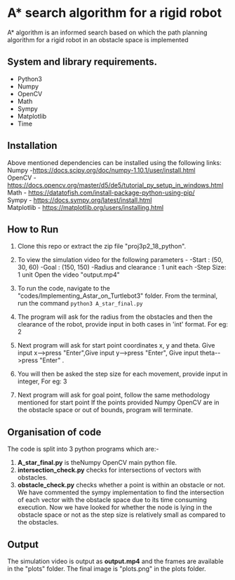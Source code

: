 # A* search algorithm for a rigid robot
A* algorithm is an informed search based on which the path planning algorithm for a rigid robot in an obstacle space is implemented

## System and library requirements.
 - Python3
 - Numpy
 - OpenCV
 - Math
 - Sympy
 - Matplotlib
 - Time
 
 
 ## Installation 
 Above mentioned dependencies can be installed using the following links:   
 Numpy -https://docs.scipy.org/doc/numpy-1.10.1/user/install.html   
 OpenCV -https://docs.opencv.org/master/d5/de5/tutorial_py_setup_in_windows.html   
 Math - https://datatofish.com/install-package-python-using-pip/   
 Sympy - https://docs.sympy.org/latest/install.html   
 Matplotlib - https://matplotlib.org/users/installing.html   
 
## How to Run
1. Clone this repo or extract the zip file "proj3p2_18_python". <br>
2. To view the simulation video for the following parameters - 
-Start : (50, 30, 60)
-Goal : (150, 150)
-Radius and clearance : 1 unit each
-Step Size: 1 unit
Open the video "output.mp4"<br>
3. To run the code, navigate to the "codes/Implementing_Astar_on_Turtlebot3" folder. From the terminal, run the command `python3 A_star_final.py` <br>
4. The program will ask for the radius from the obstacles and then the clearance of the robot, provide input in both cases in 'int' format. For eg: 2<br>
5. Next program will ask for start point coordinates x, y and theta. Give input x-->press "Enter",Give input y-->press "Enter", Give input theta-->press "Enter" . <br>
6. You will then be asked the step size for each movement, provide input in integer, For eg: 3 <br>

7. Next program will ask for goal point, follow the same methodology mentioned for start point
If the points provided Numpy
OpenCV
are in the obstacle space or out of bounds, program will terminate.<br>

## Organisation of code
The code is split into 3 python programs which are:-
1. **A_star_final.py** is theNumpy
OpenCV
 main python file.
2. **intersection_check.py** checks for intersections of vectors with obstacles.
3. **obstacle_check.py** checks whether a point is within an obstacle or not.
We have commented the sympy implementation to find the intersection of each vector with the obstacle space due to its time consuming execution. 
Now we have looked for whether the node is lying in the obstacle space or not as the step size is relatively small as compared to the obstacles.
 
## Output
The simulation video is output as **output.mp4** and the frames are available in the "plots" folder.
The final image is "plots.png" in the plots folder.